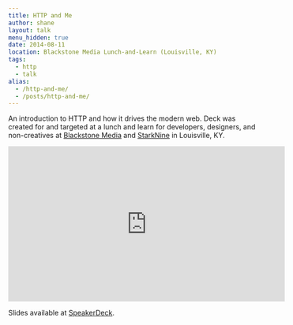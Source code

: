 ```yaml
---
title: HTTP and Me
author: shane
layout: talk
menu_hidden: true
date: 2014-08-11
location: Blackstone Media Lunch-and-Learn (Louisville, KY)
tags:
  - http
  - talk
alias:
  - /http-and-me/
  - /posts/http-and-me/
---
```


An introduction to HTTP and how it drives the modern web. Deck was created for and targeted at a lunch and learn for developers, designers, and non-creatives at [Blackstone Media][1] and [StarkNine][2] in Louisville, KY.

<iframe width="560" height="315" src="https://www.youtube.com/embed/uCkptOF75II" frameborder="0" allowfullscreen></iframe>

<script async class="speakerdeck-embed" data-id="1bd99480f51a0131d9446ebc6f4da04b" data-ratio="1.33333333333333" src="//speakerdeck.com/assets/embed.js"></script>

Slides available at [SpeakerDeck][3].

 [1]: http://www.blackstonemedia.com/
 [2]: http://www.starknine.com/
 [3]: https://speakerdeck.com/slogsdon/http-and-me
